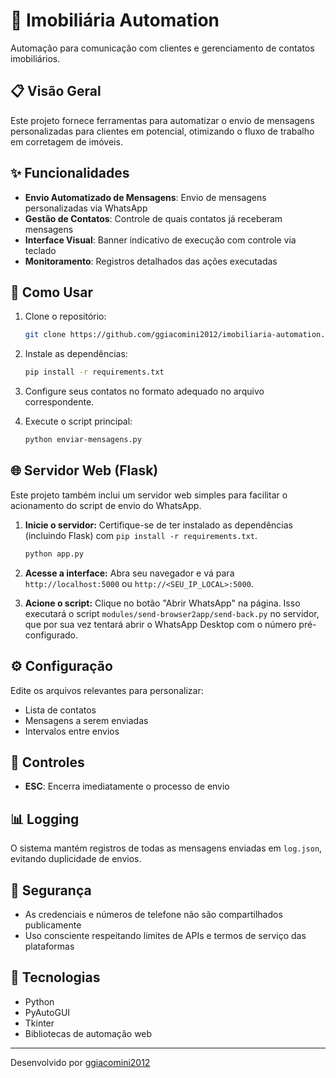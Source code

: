 # 🏡 Imobiliária Automation

Automação para comunicação com clientes e gerenciamento de contatos imobiliários.

## 📋 Visão Geral

Este projeto fornece ferramentas para automatizar o envio de mensagens personalizadas para clientes em potencial, otimizando o fluxo de trabalho em corretagem de imóveis.

## ✨ Funcionalidades

- **Envio Automatizado de Mensagens**: Envio de mensagens personalizadas via WhatsApp
- **Gestão de Contatos**: Controle de quais contatos já receberam mensagens
- **Interface Visual**: Banner indicativo de execução com controle via teclado
- **Monitoramento**: Registros detalhados das ações executadas

## 🚀 Como Usar

1. Clone o repositório:
   ```bash
   git clone https://github.com/ggiacomini2012/imobiliaria-automation.git
   ```

2. Instale as dependências:
   ```bash
   pip install -r requirements.txt
   ```

3. Configure seus contatos no formato adequado no arquivo correspondente.

4. Execute o script principal:
   ```bash
   python enviar-mensagens.py
   ```

## 🌐 Servidor Web (Flask)

Este projeto também inclui um servidor web simples para facilitar o acionamento do script de envio do WhatsApp.

1.  **Inicie o servidor:**
    Certifique-se de ter instalado as dependências (incluindo Flask) com `pip install -r requirements.txt`.
    ```bash
    python app.py
    ```

2.  **Acesse a interface:**
    Abra seu navegador e vá para `http://localhost:5000` ou `http://<SEU_IP_LOCAL>:5000`.

3.  **Acione o script:**
    Clique no botão "Abrir WhatsApp" na página. Isso executará o script `modules/send-browser2app/send-back.py` no servidor, que por sua vez tentará abrir o WhatsApp Desktop com o número pré-configurado.

## ⚙️ Configuração

Edite os arquivos relevantes para personalizar:
- Lista de contatos
- Mensagens a serem enviadas
- Intervalos entre envios

## 🛑 Controles

- **ESC**: Encerra imediatamente o processo de envio

## 📊 Logging

O sistema mantém registros de todas as mensagens enviadas em `log.json`, evitando duplicidade de envios.

## 🔐 Segurança

- As credenciais e números de telefone não são compartilhados publicamente
- Uso consciente respeitando limites de APIs e termos de serviço das plataformas

## 🧩 Tecnologias

- Python
- PyAutoGUI
- Tkinter
- Bibliotecas de automação web

---

Desenvolvido por [ggiacomini2012](https://github.com/ggiacomini2012) 